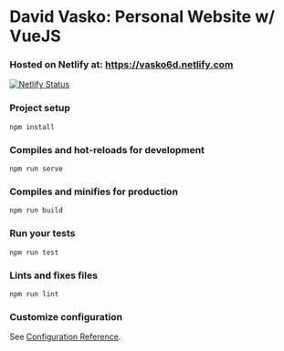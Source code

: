 # David Vasko: Personal Website w/ VueJS

### Hosted on Netlify at: https://vasko6d.netlify.com

[![Netlify Status](https://api.netlify.com/api/v1/badges/3371fca4-2d3a-4e52-b950-3c65e675386d/deploy-status)](https://app.netlify.com/sites/vasko6d/deploys)

### Project setup

```
npm install
```

### Compiles and hot-reloads for development

```
npm run serve
```

### Compiles and minifies for production

```
npm run build
```

### Run your tests

```
npm run test
```

### Lints and fixes files

```
npm run lint
```

### Customize configuration

See [Configuration Reference](https://cli.vuejs.org/config/).
